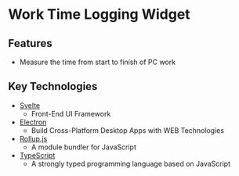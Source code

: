 # Work Time Logging Widget

## Features

- Measure the time from start to finish of PC work

## Key Technologies

- [Svelte](https://svelte.dev/)
  - Front-End UI Framework
- [Electron](https://www.electronjs.org/)
  - Build Cross-Platform Desktop Apps with WEB Technologies
- [Rollup.js](https://rollupjs.org/)
  - A module bundler for JavaScript
- [TypeScript](https://www.typescriptlang.org/)
  - A strongly typed programming language based on JavaScript

